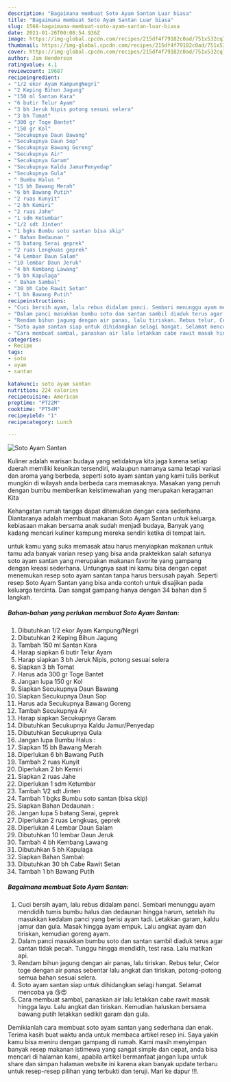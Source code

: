 ```yaml
---
description: "Bagaimana membuat Soto Ayam Santan Luar biasa"
title: "Bagaimana membuat Soto Ayam Santan Luar biasa"
slug: 1568-bagaimana-membuat-soto-ayam-santan-luar-biasa
date: 2021-01-26T00:08:54.936Z
image: https://img-global.cpcdn.com/recipes/215df4f79182c0ad/751x532cq70/soto-ayam-santan-foto-resep-utama.jpg
thumbnail: https://img-global.cpcdn.com/recipes/215df4f79182c0ad/751x532cq70/soto-ayam-santan-foto-resep-utama.jpg
cover: https://img-global.cpcdn.com/recipes/215df4f79182c0ad/751x532cq70/soto-ayam-santan-foto-resep-utama.jpg
author: Jim Henderson
ratingvalue: 4.1
reviewcount: 19687
recipeingredient:
- "1/2 ekor Ayam KampungNegri"
- "2 Keping Bihun Jagung"
- "150 ml Santan Kara"
- "6 butir Telur Ayam"
- "3 bh Jeruk Nipis potong sesuai selera"
- "3 bh Tomat"
- "300 gr Toge Bantet"
- "150 gr Kol"
- "Secukupnya Daun Bawang"
- "Secukupnya Daun Sop"
- "Secukupnya Bawang Goreng"
- "Secukupnya Air"
- "Secukupnya Garam"
- "Secukupnya Kaldu JamurPenyedap"
- "Secukupnya Gula"
- " Bumbu Halus "
- "15 bh Bawang Merah"
- "6 bh Bawang Putih"
- "2 ruas Kunyit"
- "2 bh Kemiri"
- "2 ruas Jahe"
- "1 sdm Ketumbar"
- "1/2 sdt Jinten"
- "1 bgks Bumbu soto santan bisa skip"
- " Bahan Dedaunan "
- "5 batang Serai geprek"
- "2 ruas Lengkuas geprek"
- "4 Lembar Daun Salam"
- "10 lembar Daun Jeruk"
- "4 bh Kembang Lawang"
- "5 bh Kapulaga"
- " Bahan Sambal"
- "30 bh Cabe Rawit Setan"
- "1 bh Bawang Putih"
recipeinstructions:
- "Cuci bersih ayam, lalu rebus didalam panci. Sembari menunggu ayam mendidih tumis bumbu halus dan dedaunan hingga harum, setelah itu masukkan kedalam panci yang berisi ayam tadi. Letakkan garam, kaldu jamur dan gula. Masak hingga ayam empuk. Lalu angkat ayam dan tiriskan, kemudian goreng ayam."
- "Dalam panci masukkan bumbu soto dan santan sambil diaduk terus agar santan tidak pecah. Tunggu hingga mendidih, test rasa. Lalu matikan api."
- "Rendam bihun jagung dengan air panas, lalu tiriskan. Rebus telur, Celor toge dengan air panas sebentar lalu angkat dan tiriskan, potong-potong semua bahan sesuai selera."
- "Soto ayam santan siap untuk dihidangkan selagi hangat. Selamat mencoba ya 😘😍"
- "Cara membuat sambal, panaskan air lalu letakkan cabe rawit masak hingga layu. Lalu angkat dan tiriskan. Kemudian haluskan bersama bawang putih letakkan sedikit garam dan gula."
categories:
- Recipe
tags:
- soto
- ayam
- santan

katakunci: soto ayam santan 
nutrition: 224 calories
recipecuisine: American
preptime: "PT22M"
cooktime: "PT54M"
recipeyield: "1"
recipecategory: Lunch

---
```



![Soto Ayam Santan](https://img-global.cpcdn.com/recipes/215df4f79182c0ad/751x532cq70/soto-ayam-santan-foto-resep-utama.jpg)

Kuliner adalah warisan budaya yang setidaknya kita jaga karena setiap daerah memiliki keunikan tersendiri, walaupun namanya sama tetapi variasi dan aroma yang berbeda, seperti soto ayam santan yang kami tulis berikut mungkin di wilayah anda berbeda cara memasaknya. Masakan yang penuh dengan bumbu memberikan keistimewahan yang merupakan keragaman Kita



Kehangatan rumah tangga dapat ditemukan dengan cara sederhana. Diantaranya adalah membuat makanan Soto Ayam Santan untuk keluarga. kebiasaan makan bersama anak sudah menjadi budaya, Banyak yang kadang mencari kuliner kampung mereka sendiri ketika di tempat lain.

untuk kamu yang suka memasak atau harus menyiapkan makanan untuk tamu ada banyak varian resep yang bisa anda praktekkan salah satunya soto ayam santan yang merupakan makanan favorite yang gampang dengan kreasi sederhana. Untungnya saat ini kamu bisa dengan cepat menemukan resep soto ayam santan tanpa harus bersusah payah.
Seperti resep Soto Ayam Santan yang bisa anda contoh untuk disajikan pada keluarga tercinta. Dan sangat gampang hanya dengan 34 bahan dan 5 langkah.


<!--inarticleads1-->

##### Bahan-bahan yang perlukan membuat Soto Ayam Santan:

1. Dibutuhkan 1/2 ekor Ayam Kampung/Negri
1. Dibutuhkan 2 Keping Bihun Jagung
1. Tambah 150 ml Santan Kara
1. Harap siapkan 6 butir Telur Ayam
1. Harap siapkan 3 bh Jeruk Nipis, potong sesuai selera
1. Siapkan 3 bh Tomat
1. Harus ada 300 gr Toge Bantet
1. Jangan lupa 150 gr Kol
1. Siapkan Secukupnya Daun Bawang
1. Siapkan Secukupnya Daun Sop
1. Harus ada Secukupnya Bawang Goreng
1. Tambah Secukupnya Air
1. Harap siapkan Secukupnya Garam
1. Dibutuhkan Secukupnya Kaldu Jamur/Penyedap
1. Dibutuhkan Secukupnya Gula
1. Jangan lupa  Bumbu Halus :
1. Siapkan 15 bh Bawang Merah
1. Diperlukan 6 bh Bawang Putih
1. Tambah 2 ruas Kunyit
1. Diperlukan 2 bh Kemiri
1. Siapkan 2 ruas Jahe
1. Diperlukan 1 sdm Ketumbar
1. Tambah 1/2 sdt Jinten
1. Tambah 1 bgks Bumbu soto santan (bisa skip)
1. Siapkan  Bahan Dedaunan :
1. Jangan lupa 5 batang Serai, geprek
1. Diperlukan 2 ruas Lengkuas, geprek
1. Diperlukan 4 Lembar Daun Salam
1. Dibutuhkan 10 lembar Daun Jeruk
1. Tambah 4 bh Kembang Lawang
1. Dibutuhkan 5 bh Kapulaga
1. Siapkan  Bahan Sambal:
1. Dibutuhkan 30 bh Cabe Rawit Setan
1. Tambah 1 bh Bawang Putih




<!--inarticleads2-->

##### Bagaimana membuat  Soto Ayam Santan:

1. Cuci bersih ayam, lalu rebus didalam panci. Sembari menunggu ayam mendidih tumis bumbu halus dan dedaunan hingga harum, setelah itu masukkan kedalam panci yang berisi ayam tadi. Letakkan garam, kaldu jamur dan gula. Masak hingga ayam empuk. Lalu angkat ayam dan tiriskan, kemudian goreng ayam.
1. Dalam panci masukkan bumbu soto dan santan sambil diaduk terus agar santan tidak pecah. Tunggu hingga mendidih, test rasa. Lalu matikan api.
1. Rendam bihun jagung dengan air panas, lalu tiriskan. Rebus telur, Celor toge dengan air panas sebentar lalu angkat dan tiriskan, potong-potong semua bahan sesuai selera.
1. Soto ayam santan siap untuk dihidangkan selagi hangat. Selamat mencoba ya 😘😍
1. Cara membuat sambal, panaskan air lalu letakkan cabe rawit masak hingga layu. Lalu angkat dan tiriskan. Kemudian haluskan bersama bawang putih letakkan sedikit garam dan gula.




Demikianlah cara membuat soto ayam santan yang sederhana dan enak. Terima kasih buat waktu anda untuk membaca artikel resep ini. Saya yakin kamu bisa meniru dengan gampang di rumah. Kami masih menyimpan banyak resep makanan istimewa yang sangat simple dan cepat, anda bisa mencari di halaman kami, apabila artikel bermanfaat jangan lupa untuk share dan simpan halaman website ini karena akan banyak update terbaru untuk resep-resep pilihan yang terbukti dan teruji. Mari ke dapur !!!. 
